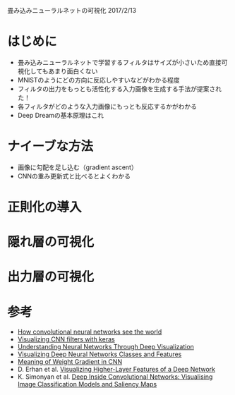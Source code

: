 畳み込みニューラルネットの可視化
2017/2/13

# はじめに

- 畳み込みニューラルネットで学習するフィルタはサイズが小さいため直接可視化してもあまり面白くない
- MNISTのようにどの方向に反応しやすいなどがわかる程度
- フィルタの出力をもっとも活性化する入力画像を生成する手法が提案された！
- 各フィルタがどのような入力画像にもっとも反応するかがわかる
- Deep Dreamの基本原理はこれ

# ナイーブな方法

- 画像に勾配を足し込む（gradient ascent）
- CNNの重み更新式と比べるとよくわかる


# 正則化の導入

# 隠れ層の可視化

# 出力層の可視化

# 参考

- [How convolutional neural networks see the world](https://blog.keras.io/how-convolutional-neural-networks-see-the-world.html)
- [Visualizing CNN filters with keras](https://jacobgil.github.io/deeplearning/filter-visualizations)
- [Understanding Neural Networks Through Deep Visualization](http://yosinski.com/deepvis)
- [Visualizing Deep Neural Networks Classes and Features](http://ankivil.com/visualizing-deep-neural-networks-classes-and-features/)
- [Meaning of Weight Gradient in CNN](http://stackoverflow.com/questions/38135950/meaning-of-weight-gradient-in-cnn)
- D. Erhan et al. [Visualizing Higher-Layer Features of a Deep Network](http://igva2012.wikispaces.asu.edu/file/view/Erhan+2009+Visualizing+higher+layer+features+of+a+deep+network.pdf)
- K. Simonyan et al. [Deep Inside Convolutional Networks: Visualising Image Classification Models and Saliency Maps](https://arxiv.org/abs/1312.6034)
